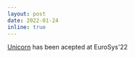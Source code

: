 ```yaml
---
layout: post
date: 2022-01-24 
inline: true
---
```


[Unicorn](https://arxiv.org/pdf/2201.08413.pdf) has been acepted at EuroSys'22

